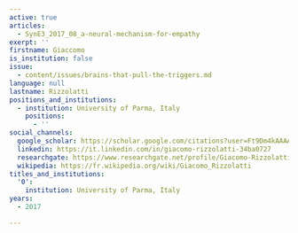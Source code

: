 ```yaml
---
active: true
articles:
  - SynE3_2017_08_a-neural-mechanism-for-empathy
exerpt: ''
firstname: Giaccomo
is_institution: false
issue:
  - content/issues/brains-that-pull-the-triggers.md
language: null
lastname: Rizzolatti
positions_and_institutions:
  - institution: University of Parma, Italy
    positions:
      - ''
social_channels:
  google_scholar: https://scholar.google.com/citations?user=Ft9Dm4kAAAAJ&hl=en
  linkedin: https://it.linkedin.com/in/giacomo-rizzolatti-34ba0727
  researchgate: https://www.researchgate.net/profile/Giacomo-Rizzolatti
  wikipedia: https://fr.wikipedia.org/wiki/Giacomo_Rizzolatti
titles_and_institutions:
  '0':
    institution: University of Parma, Italy
years:
  - 2017

---
```

